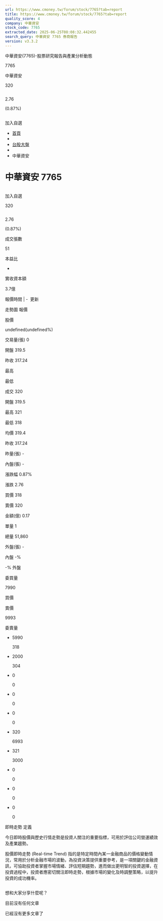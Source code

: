 ```yaml
---
url: https://www.cmoney.tw/forum/stock/7765?tab=report
title: https://www.cmoney.tw/forum/stock/7765?tab=report
quality_score: 4
company: 中華資安
stock_code: 7765
extracted_date: 2025-06-25T08:08:32.442455
search_query: 中華資安 7765 券商報告
version: v3.3.2
---
```


中華資安(7765)-股票研究報告與產業分析動態



7765
 
中華資安

320

![]()

2.76

(0.87%)

![]()

加入自選

* [首頁](/forum/)
* ![]()
* [台股大盤](/forum/stock)
* ![]()
* 中華資安

# 中華資安 7765

![]()

加入自選

320

![]()

2.76

(0.87%)

成交張數

51

本益比

-

實收資本額

3.7億

報價時間 | - ![]()
更新

走勢圖
報價

股價

undefined(undefined%)

交易量(張)
0

開盤 319.5

昨收 317.24

最高

最低

成交 320

開盤 319.5

最高 321

最低 318

均價 319.4

昨收 317.24

昨量(張) -

內盤(張) -

漲跌幅 0.87%

漲跌 2.76

買價 318

賣價 320

金額(億) 0.17

單量 1

總量 51,860

外盤(張) -

內盤 
-%

-%
 外盤

委買量

7990

買價

賣價

9993

委賣量

* 5990

  318
* 2000

  304
* 0

  0
* 0

  0
* 0

  0

* 320

  6993
* 321

  3000
* 0

  0
* 0

  0
* 0

  0

即時走勢 定義

今日即時股價與歷史行情走勢是投資人關注的重要指標，可用於評估公司營運績效及產業趨勢。
  
  
股價即時走勢 (Real-time Trend) 指的是特定時間內某一金融商品的價格變動情況，常用於分析金融市場的波動，為投資決策提供重要參考，是一項關鍵的金融資訊，可協助投資者掌握市場情緒、評估短期趨勢，進而做出更明智的投資選擇，在投資過程中，投資者應密切關注即時走勢，根據市場的變化及時調整策略，以提升投資的成功機率。

![]()

想和大家分享什麼呢？

目前沒有任何文章

已經沒有更多文章了

![]()